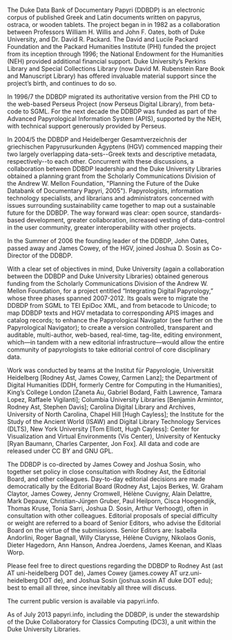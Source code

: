 The Duke Data Bank of Documentary Papyri (DDBDP) is an electronic corpus of published Greek and Latin documents written on papyrus, ostraca, or wooden tablets. The project began in in 1982 as a collaboration between Professors William H. Willis and John F. Oates, both of Duke University, and Dr. David R. Packard. The David and Lucile Packard Foundation and the Packard Humanities Institute (PHI) funded the project from its inception through 1996; the National Endowment for the Humanities (NEH) provided additional financial support. Duke University’s Perkins Library and Special Collections Library (now David M. Rubenstein Rare Book and Manuscript Library) has offered invaluable material support since the project’s birth, and continues to do so.

In 1996/7 the DDBDP migrated its authoritative version from the PHI CD to the web-based Perseus Project (now Perseus Digital Library), from beta-code to SGML. For the next decade the DDBDP was funded as part of the Advanced Papyrological Information System (APIS), supported by the NEH, with technical support generously provided by Perseus.

In 2004/5 the DDBDP and Heidelberger Gesamtverzeichnis der griechischen Papyrusurkunden Ägyptens (HGV) commenced mapping their two largely overlapping data-sets--Greek texts and descriptive metadata, respectively--to each other. Concurrent with these discussions, a collaboration between DDBDP leadership and the Duke University Libraries obtained a planning grant from the Scholarly Communications Division of the Andrew W. Mellon Foundation, "Planning the Future of the Duke Databank of Documentary Papyri, 2005"). Papyrologists, information technology specialists, and librarians and administrators concerned with issues surrounding sustainability came together to map out a sustainable future for the DDBDP. The way forward was clear: open source, standards-based development, greater collaboration, increased vesting of data-control in the user community, greater interoperability with other projects.

In the Summer of 2006 the founding leader of the DDBDP, John Oates, passed away and James Cowey, of the HGV, joined Joshua D. Sosin as Co-Director of the DDBDP.

With a clear set of objectives in mind, Duke University (again a collaboration between the DDBDP and Duke University Libraries) obtained generous funding from the Scholarly Communications Division of the Andrew W. Mellon Foundation, for a project entitled “Integrating Digital Papyrology,” whose three phases spanned 2007-2012. Its goals were to migrate the DDBDP from SGML to TEI EpiDoc XML, and from betacode  to Unicode; to map DDBDP texts and HGV metadata to corresponding APIS images and catalog records; to enhance the Papyrological Navigator (see further on the Papyrological Navigator); to create a version controlled, transparent and auditable, multi-author, web-based, real-time, tag-lite, editing environment, which—in tandem with a new editorial infrastructure—would allow the entire community of papyrologists to take editorial control of core disciplinary data.

Work was conducted by teams at the Institut für Papyrologie, Universität Heidelberg [Rodney Ast, James Cowey, Carmen Lanz]; the Department of Digital Humanities (DDH, formerly Centre for Computing in the Humanities), King’s College London [Zaneta Au, Gabriel Bodard, Faith Lawrence, Tamara Lopez, Raffaele Vigilanti]; Columbia University Libraries [Benjamin Armintor, Rodney Ast, Stephen Davis]; Carolina Digital Library and Archives, University of North Carolina, Chapel Hill [Hugh Cayless]; the Institute for the Study of the Ancient World (ISAW) and Digital Library Technology Services (DLTS), New York University [Tom Elliott, Hugh Cayless]: Center for Visualization and Virtual Environments (Vis Center), University of Kentucky [Ryan Baumann, Charles Carpenter, Jon Fox]. All data and code are released under CC BY and GNU GPL. 

The DDBDP is co-directed by James Cowey and Joshua Sosin, who together set policy in close consultation with Rodney Ast, the Editorial Board, and other colleagues. Day-to-day editorial decisions are made democratically by the Editorial Board (Rodney Ast, Lajos Berkes, W. Graham Claytor, James Cowey, Jenny Cromwell, Hélène Cuvigny, Alain Delattre, Mark Depauw, Christian-Jürgen Gruber, Paul Heilporn, Cisca Hoogendijk, Thomas Kruse, Tonia Sarri, Joshua D. Sosin, Arthur Verhoogt), often in consultation with other colleagues. Editorial proposals of special difficulty or weight are referred to a board of Senior Editors, who advise the Editorial Board on the virtue of the submissions. Senior Editors are: Isabella Andorlini, Roger Bagnall, Willy Clarysse, Hélène Cuvigny, Nikolaos Gonis, Dieter Hagedorn, Ann Hanson, Andrea Joerdens, James Keenan, and Klaas Worp.

Please feel free to direct questions regarding the DDBDP to Rodney Ast (ast AT uni-heidelberg DOT de), James Cowey (james.cowey AT urz.uni-heidelberg DOT de), and Joshua Sosin (joshua.sosin AT duke DOT edu); best to email all three, since inevitably all three will discuss.

The current public version is available via papyri.info.

As of July 2013 papyri.info, including the DDBDP, is under the stewardship of the Duke Collaboratory for Classics Computing (DC3), a unit within the Duke University Libraries.
